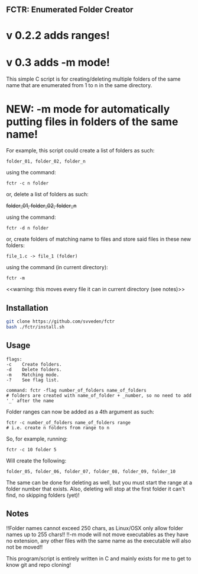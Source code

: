 ## FCTR: Enumerated Folder Creator 

# v 0.2.2 adds ranges!
# v 0.3 adds -m mode!

This simple C script is for creating/deleting multiple folders of the same name that are enumerated from 1 to n in the same directory.
# NEW: -m mode for automatically putting files in folders of the same name!

For example, this script could create a list of folders as such:

```
folder_01, folder_02, folder_n
```
using the command: 
```
fctr -c n folder
```
or, delete a list of folders as such:

~~folder_01, folder_02, folder_n~~

using the command:
```
fctr -d n folder
```
or, create folders of matching name to files and store said files in these new folders:
```
file_1.c -> file_1 (folder)
```
using the command (in current directory):
```
fctr -m
```
<<warning: this moves every file it can in current directory (see notes)>>

## Installation

```sh
git clone https://github.com/svveden/fctr
bash ./fctr/install.sh
```

## Usage
```
flags: 
-c    Create folders.
-d    Delete folders.
-m    Matching mode.
-?    See flag list.
```
```
command: fctr -flag number_of_folders name_of_folders
# folders are created with name_of_folder + _number, so no need to add '_' after the name
```
Folder ranges can now be added as a 4th argument as such:
```
fctr -c number_of_folders name_of_folders range 
# i.e. create n folders from range to n
```
So, for example, running:
```
fctr -c 10 folder 5
```
Will create the following:
```
folder_05, folder_06, folder_07, folder_08, folder_09, folder_10
```
The same can be done for deleting as well, but you must start the range at a folder number that exists.
Also, deleting will stop at the first folder it can't find, no skipping folders (yet)!

## Notes

!!Folder names cannot exceed 250 chars, as Linux/OSX only allow folder names up to 255 chars!!
!!-m mode will not move executables as they have no extension, any other files with the same name as the executable will also not be moved!!

This program/script is entirely written in C and mainly exists for me to get to know git and repo cloning! 
